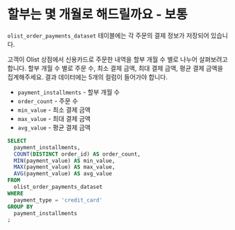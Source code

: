 # 할부는 몇 개월로 해드릴까요 - 보통
`olist_order_payments_dataset` 테이블에는 각 주문의 결제 정보가 저장되어 있습니다.

고객이 Olist 상점에서 신용카드로 주문한 내역을 할부 개월 수 별로 나누어 살펴보려고 합니다. 할부 개월 수 별로 주문 수, 최소 결제 금액, 최대 결제 금액, 평균 결제 금액을 집계해주세요. 결과 데이터에는 5개의 컬럼이 들어가야 합니다.

- `payment_installments` - 할부 개월 수
- `order_count` - 주문 수
- `min_value` - 최소 결제 금액
- `max_value` - 최대 결제 금액
- `avg_value` - 평균 결제 금액

```sql
SELECT
  payment_installments,
  COUNT(DISTINCT order_id) AS order_count,
  MIN(payment_value) AS min_value,
  MAX(payment_value) AS max_value,
  AVG(payment_value) AS avg_value
FROM 
  olist_order_payments_dataset
WHERE
  payment_type = 'credit_card'
GROUP BY 
  payment_installments
;
```
